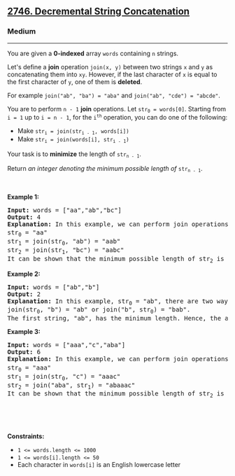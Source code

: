 <h2><a href="https://leetcode.com/problems/decremental-string-concatenation/">2746. Decremental String Concatenation</a></h2><h3>Medium</h3><hr><div><p>You are given a <strong>0-indexed</strong> array <code>words</code> containing <code>n</code> strings.</p>

<p>Let's define a <strong>join</strong> operation <code>join(x, y)</code> between two strings <code>x</code> and <code>y</code> as concatenating them into <code>xy</code>. However, if the last character of <code>x</code> is equal to the first character of <code>y</code>, one of them is <strong>deleted</strong>.</p>

<p>For example <code>join("ab", "ba") = "aba"</code> and <code>join("ab", "cde") = "abcde"</code>.</p>

<p>You are to perform <code>n - 1</code> <strong>join</strong> operations. Let <code>str<sub>0</sub> = words[0]</code>. Starting from <code>i = 1</code> up to <code>i = n - 1</code>, for the <code>i<sup>th</sup></code> operation, you can do one of the following:</p>

<ul>
	<li>Make <code>str<sub>i</sub> = join(str<sub>i - 1</sub>, words[i])</code></li>
	<li>Make <code>str<sub>i</sub> = join(words[i], str<sub>i - 1</sub>)</code></li>
</ul>

<p>Your task is to <strong>minimize</strong> the length of <code>str<sub>n - 1</sub></code>.</p>

<p>Return <em>an integer denoting the minimum possible length of</em> <code>str<sub>n - 1</sub></code>.</p>

<p>&nbsp;</p>
<p><strong class="example">Example 1:</strong></p>

<pre><strong>Input:</strong> words = ["aa","ab","bc"]
<strong>Output:</strong> 4
<strong>Explanation: </strong>In this example, we can perform join operations in the following order to minimize the length of str<sub>2</sub>: 
str<sub>0</sub> = "aa"
str<sub>1</sub> = join(str<sub>0</sub>, "ab") = "aab"
str<sub>2</sub> = join(str<sub>1</sub>, "bc") = "aabc" 
It can be shown that the minimum possible length of str<sub>2</sub> is 4.</pre>

<p><strong class="example">Example 2:</strong></p>

<pre><strong>Input:</strong> words = ["ab","b"]
<strong>Output:</strong> 2
<strong>Explanation:</strong> In this example, str<sub>0</sub> = "ab", there are two ways to get str<sub>1</sub>: 
join(str<sub>0</sub>, "b") = "ab" or join("b", str<sub>0</sub>) = "bab". 
The first string, "ab", has the minimum length. Hence, the answer is 2.
</pre>

<p><strong class="example">Example 3:</strong></p>

<pre><strong>Input:</strong> words = ["aaa","c","aba"]
<strong>Output:</strong> 6
<strong>Explanation:</strong> In this example, we can perform join operations in the following order to minimize the length of str<sub>2</sub>: 
str<sub>0</sub> = "aaa"
str<sub>1</sub> = join(str<sub>0</sub>, "c") = "aaac"
str<sub>2</sub> = join("aba", str<sub>1</sub>) = "abaaac"
It can be shown that the minimum possible length of str<sub>2</sub> is 6.
</pre>

<div class="notranslate" style="all: initial;">&nbsp;</div>

<p>&nbsp;</p>
<p><strong>Constraints:</strong></p>

<ul>
	<li><code>1 &lt;= words.length &lt;= 1000</code></li>
	<li><code>1 &lt;= words[i].length &lt;= 50</code></li>
	<li>Each character in <code>words[i]</code> is an English lowercase letter</li>
</ul>
</div>